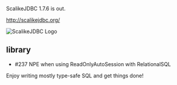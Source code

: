 ScalikeJDBC 1.7.6 is out. 

http://scalikejdbc.org/

![ScalikeJDBC Logo](http://scalikejdbc.org/images/logo.png)

## library

- #237 NPE when using ReadOnlyAutoSession with RelationalSQL

Enjoy writing mostly type-safe SQL and get things done!



